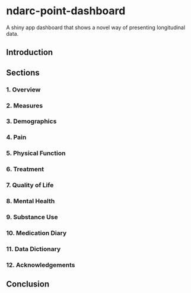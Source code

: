 # ndarc-point-dashboard
A shiny app dashboard that shows a novel way of presenting longitudinal data. 

## Introduction

## Sections

### 1. Overview

### 2. Measures

### 3. Demographics

### 4. Pain

### 5. Physical Function

### 6. Treatment

### 7. Quality of Life

### 8. Mental Health

### 9. Substance Use

### 10. Medication Diary

### 11. Data Dictionary

### 12. Acknowledgements

## Conclusion